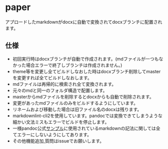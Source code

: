 # paper

アプロードしたmarkdownがdocxに自動で変換されてdocxブランチに配置されます。

## 仕様

- 初回実行時はdocxブランチが自動で作成されます。(mdファイルが一つもなかった場合エラーで終了しブランチは作成されません。)
- theme等を変更し全てビルドしなおした時はdocxブランチ削除してmasterを変更すれば全てビルドしなおします。
- mdファイルは再帰的に検索され全て変換されます。
- 元々のmdと同一のフォルダ構造で配置します。
- masterからmdファイルを削除するとdocxからも自動で削除されます。
- 変更があったmdファイルのみをビルドするようにしています。
- リネームおよび移動した場合は旧ファイル名のdocxは残ります。
- markdownlint-cli2を使用しています。pandocでは変換できてしまうような細かい文法ミスもエラーでビルドを停止します。
- 一様pandoc公式[サンプル](https://pandoc.org/demo/MANUAL.txt)に使用されているmarkdownの記法に関しては全てエラーにしないようにしてあります。
- その他機能追加,質問はissueでお願いします。
